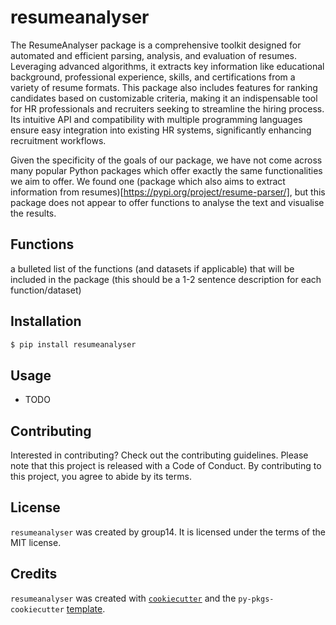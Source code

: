 # resumeanalyser

The ResumeAnalyser package is a comprehensive toolkit designed for automated and efficient parsing, analysis, and evaluation of resumes. Leveraging advanced algorithms, it extracts key information like educational background, professional experience, skills, and certifications from a variety of resume formats. This package also includes features for ranking candidates based on customizable criteria, making it an indispensable tool for HR professionals and recruiters seeking to streamline the hiring process. Its intuitive API and compatibility with multiple programming languages ensure easy integration into existing HR systems, significantly enhancing recruitment workflows.

Given the specificity of the goals of our package, we have not come across many popular Python packages which offer exactly the same functionalities we aim to offer. We found one (package which also aims to extract information from resumes)[https://pypi.org/project/resume-parser/], but this package does not appear to offer functions to analyse the text and visualise the results.

## Functions

a bulleted list of the functions (and datasets if applicable) that will be included in the package (this should be a 1-2 sentence description for each function/dataset)


## Installation

```bash
$ pip install resumeanalyser
```

## Usage

- TODO

## Contributing

Interested in contributing? Check out the contributing guidelines. Please note that this project is released with a Code of Conduct. By contributing to this project, you agree to abide by its terms.

## License

`resumeanalyser` was created by group14. It is licensed under the terms of the MIT license.

## Credits

`resumeanalyser` was created with [`cookiecutter`](https://cookiecutter.readthedocs.io/en/latest/) and the `py-pkgs-cookiecutter` [template](https://github.com/py-pkgs/py-pkgs-cookiecutter).
